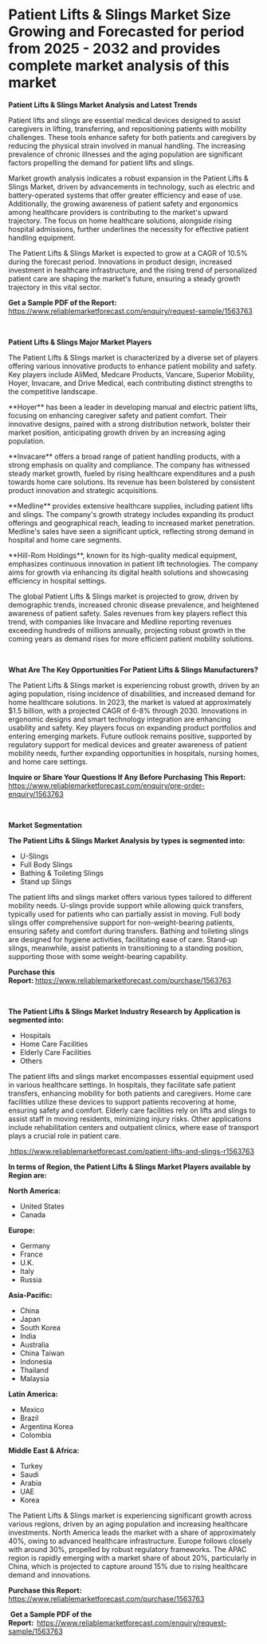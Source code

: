 <p><h1>Patient Lifts & Slings Market Size Growing and Forecasted for period from 2025 - 2032 and provides complete market analysis of this market</h1></p><p><strong>Patient Lifts & Slings Market Analysis and Latest Trends</strong></p>
<p><p>Patient lifts and slings are essential medical devices designed to assist caregivers in lifting, transferring, and repositioning patients with mobility challenges. These tools enhance safety for both patients and caregivers by reducing the physical strain involved in manual handling. The increasing prevalence of chronic illnesses and the aging population are significant factors propelling the demand for patient lifts and slings.</p><p>Market growth analysis indicates a robust expansion in the Patient Lifts & Slings Market, driven by advancements in technology, such as electric and battery-operated systems that offer greater efficiency and ease of use. Additionally, the growing awareness of patient safety and ergonomics among healthcare providers is contributing to the market's upward trajectory. The focus on home healthcare solutions, alongside rising hospital admissions, further underlines the necessity for effective patient handling equipment.</p><p>The Patient Lifts & Slings Market is expected to grow at a CAGR of 10.5% during the forecast period. Innovations in product design, increased investment in healthcare infrastructure, and the rising trend of personalized patient care are shaping the market's future, ensuring a steady growth trajectory in this vital sector.</p></p>
<p><strong>Get a Sample PDF of the Report:&nbsp;</strong> <a href="https://www.reliablemarketforecast.com/enquiry/request-sample/1563763?utm_campaign=2478&utm_medium=2&utm_source=Github&utm_content=ia&utm_term=13042025&utm_id=patient-lifts-slings">https://www.reliablemarketforecast.com/enquiry/request-sample/1563763</a></p>
<p>&nbsp;</p>
<p><strong>Patient Lifts & Slings Major Market Players</strong></p>
<p><p>The Patient Lifts & Slings market is characterized by a diverse set of players offering various innovative products to enhance patient mobility and safety. Key players include AliMed, Medcare Products, Vancare, Superior Mobility, Hoyer, Invacare, and Drive Medical, each contributing distinct strengths to the competitive landscape.</p><p>**Hoyer** has been a leader in developing manual and electric patient lifts, focusing on enhancing caregiver safety and patient comfort. Their innovative designs, paired with a strong distribution network, bolster their market position, anticipating growth driven by an increasing aging population.</p><p>**Invacare** offers a broad range of patient handling products, with a strong emphasis on quality and compliance. The company has witnessed steady market growth, fueled by rising healthcare expenditures and a push towards home care solutions. Its revenue has been bolstered by consistent product innovation and strategic acquisitions.</p><p>**Medline** provides extensive healthcare supplies, including patient lifts and slings. The company's growth strategy includes expanding its product offerings and geographical reach, leading to increased market penetration. Medline's sales have seen a significant uptick, reflecting strong demand in hospital and home care segments.</p><p>**Hill-Rom Holdings**, known for its high-quality medical equipment, emphasizes continuous innovation in patient lift technologies. The company aims for growth via enhancing its digital health solutions and showcasing efficiency in hospital settings.</p><p>The global Patient Lifts & Slings market is projected to grow, driven by demographic trends, increased chronic disease prevalence, and heightened awareness of patient safety. Sales revenues from key players reflect this trend, with companies like Invacare and Medline reporting revenues exceeding hundreds of millions annually, projecting robust growth in the coming years as demand rises for more efficient patient mobility solutions.</p></p>
<p>&nbsp;</p>
<p><strong>What Are The Key Opportunities For Patient Lifts & Slings Manufacturers?</strong></p>
<p><p>The Patient Lifts & Slings market is experiencing robust growth, driven by an aging population, rising incidence of disabilities, and increased demand for home healthcare solutions. In 2023, the market is valued at approximately $1.5 billion, with a projected CAGR of 6-8% through 2030. Innovations in ergonomic designs and smart technology integration are enhancing usability and safety. Key players focus on expanding product portfolios and entering emerging markets. Future outlook remains positive, supported by regulatory support for medical devices and greater awareness of patient mobility needs, further expanding opportunities in hospitals, nursing homes, and home care settings.</p></p>
<p><strong>Inquire or Share Your Questions If Any Before Purchasing This Report:</strong> <a href="https://www.reliablemarketforecast.com/enquiry/pre-order-enquiry/1563763?utm_campaign=2478&utm_medium=2&utm_source=Github&utm_content=ia&utm_term=13042025&utm_id=patient-lifts-slings">https://www.reliablemarketforecast.com/enquiry/pre-order-enquiry/1563763</a></p>
<p>&nbsp;</p>
<p><strong>Market Segmentation</strong></p>
<p><strong>The Patient Lifts & Slings Market Analysis by types is segmented into:</strong></p>
<p><ul><li>U-Slings</li><li>Full Body Slings</li><li>Bathing & Toileting Slings</li><li>Stand up Slings</li></ul></p>
<p><p>The patient lifts and slings market offers various types tailored to different mobility needs. U-slings provide support while allowing quick transfers, typically used for patients who can partially assist in moving. Full body slings offer comprehensive support for non-weight-bearing patients, ensuring safety and comfort during transfers. Bathing and toileting slings are designed for hygiene activities, facilitating ease of care. Stand-up slings, meanwhile, assist patients in transitioning to a standing position, supporting those with some weight-bearing capability.</p></p>
<p><strong>Purchase this Report:&nbsp;</strong><a href="https://www.reliablemarketforecast.com/purchase/1563763?utm_campaign=2478&utm_medium=2&utm_source=Github&utm_content=ia&utm_term=13042025&utm_id=patient-lifts-slings">https://www.reliablemarketforecast.com/purchase/1563763</a></p>
<p>&nbsp;</p>
<p><strong>The Patient Lifts & Slings Market Industry Research by Application is segmented into:</strong></p>
<p><ul><li>Hospitals</li><li>Home Care Facilities</li><li>Elderly Care Facilities</li><li>Others</li></ul></p>
<p><p>The patient lifts and slings market encompasses essential equipment used in various healthcare settings. In hospitals, they facilitate safe patient transfers, enhancing mobility for both patients and caregivers. Home care facilities utilize these devices to support patients recovering at home, ensuring safety and comfort. Elderly care facilities rely on lifts and slings to assist staff in moving residents, minimizing injury risks. Other applications include rehabilitation centers and outpatient clinics, where ease of transport plays a crucial role in patient care.</p></p>
<p><a href="https://www.reliablemarketforecast.com/patient-lifts-and-slings-r1563763?utm_campaign=2478&utm_medium=2&utm_source=Github&utm_content=ia&utm_term=13042025&utm_id=patient-lifts-slings">&nbsp;https://www.reliablemarketforecast.com/patient-lifts-and-slings-r1563763</a></p>
<p><strong>In terms of Region, the Patient Lifts & Slings Market Players available by Region are:</strong></p>
<p>
    <p> <strong> North America: </strong>
        <ul>
            <li>United States</li>
            <li>Canada</li>
        </ul>
        </p> 
    <p> <strong> Europe: </strong>
        <ul>
            <li>Germany</li>
            <li>France</li>
            <li>U.K.</li>
            <li>Italy</li>
            <li>Russia</li>
        </ul>
        </p> 
    <p> <strong> Asia-Pacific: </strong>
        <ul>
            <li>China</li>
            <li>Japan</li>
            <li>South Korea</li>
            <li>India</li>
            <li>Australia</li>
            <li>China Taiwan</li>
            <li>Indonesia</li>
            <li>Thailand</li>
            <li>Malaysia</li>
        </ul>
        </p> 
    <p> <strong> Latin America: </strong>
        <ul>
            <li>Mexico</li>
            <li>Brazil</li>
            <li>Argentina Korea</li>
            <li>Colombia</li>
        </ul>
        </p> 
    <p> <strong> Middle East & Africa: </strong>
        <ul>
            <li>Turkey</li>
            <li>Saudi</li>
            <li>Arabia</li>
            <li>UAE</li>
            <li>Korea</li>
        </ul>
    </p>
    </p>
<p><p>The Patient Lifts & Slings market is experiencing significant growth across various regions, driven by an aging population and increasing healthcare investments. North America leads the market with a share of approximately 40%, owing to advanced healthcare infrastructure. Europe follows closely with around 30%, propelled by robust regulatory frameworks. The APAC region is rapidly emerging with a market share of about 20%, particularly in China, which is projected to capture around 15% due to rising healthcare demand and innovations.</p></p>
<p><strong>Purchase this Report: </strong><a href="https://www.reliablemarketforecast.com/purchase/1563763?utm_campaign=2478&utm_medium=2&utm_source=Github&utm_content=ia&utm_term=13042025&utm_id=patient-lifts-slings">https://www.reliablemarketforecast.com/purchase/1563763</a></p>
<p>&nbsp;<strong>Get a Sample PDF of the Report:&nbsp;&nbsp;</strong><a href="https://www.reliablemarketforecast.com/enquiry/request-sample/1563763?utm_campaign=2478&utm_medium=2&utm_source=Github&utm_content=ia&utm_term=13042025&utm_id=patient-lifts-slings">https://www.reliablemarketforecast.com/enquiry/request-sample/1563763</a></p>
<p><strong></strong></p>
<p><p></p><p></p><p></p></p>